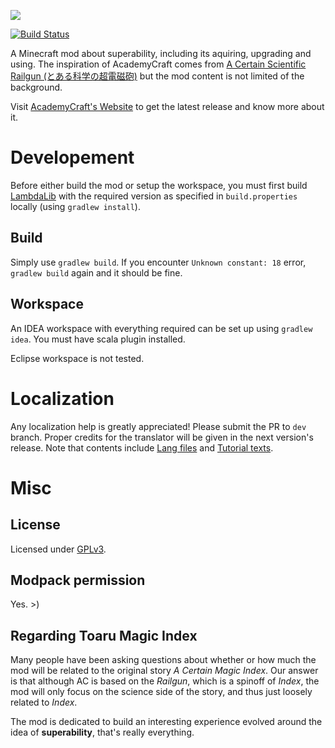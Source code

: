 ![](https://raw.githubusercontent.com/LambdaInnovation/AcademyCraft/master/blob/logo_resized.png)  

[![Build Status](http://ci.sumcraft.net:8080/job/LI-AcademyCraft/badge/icon)](http://ci.sumcraft.net:8080/job/LI-AcademyCraft/)

A Minecraft mod about superability, including its aquiring, upgrading and using. The inspiration of AcademyCraft comes from [A Certain Scientific Railgun (とある科学の超電磁砲)](https://en.wikipedia.org/wiki/A_Certain_Scientific_Railgun) but the mod content is not limited of the background.

Visit [AcademyCraft's Website](http://ac.li-dev.cn/) to get the latest release and 
know more about it.

Developement
===========

Before either build the mod or setup the workspace, you must first build [LambdaLib][lambdalib] 
with the required version as specified in `build.properties` locally (using `gradlew install`).

## Build

Simply use `gradlew build`. If you encounter `Unknown constant: 18` error, `gradlew build` again and it should be fine.

## Workspace

An IDEA workspace with everything required can be set up using `gradlew idea`. You must have scala plugin installed.

Eclipse workspace is not tested.

Localization
============

Any localization help is greatly appreciated! Please submit the PR to `dev` branch. Proper
credits for the translator will be given in the next version's release. Note that contents include
[Lang files][langdir] and [Tutorial texts][tutdir].

Misc
====

## License

Licensed under [GPLv3](http://www.gnu.org/licenses/gpl.html).

## Modpack permission

Yes. >)

## Regarding Toaru Magic Index

Many people have been asking questions about whether or how much the mod will be related to
the original story _A Certain Magic Index_. Our answer is that although AC is based on the 
_Railgun_, which is a spinoff of _Index_, the mod will only focus on the science side of 
the story, and thus just loosely related to _Index_.

The mod is dedicated to build an interesting experience evolved around the idea of **superability**,
that's really everything.

[langdir]: src/main/resources/assets/academy/lang
[tutdir]: src/main/resources/assets/academy/tutorials
[lambdalib]: https://github.com/LambdaInnovation/LambdaLib